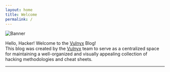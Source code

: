 ```yaml
---
layout: home
title: Welcome
permalink: /
---
```


![Banner](assets/gitbook/banner.png)

Hello, Hacker! Welcome to the [Vulnyx](vulnyx.com) Blog!  
This blog was created by the [Vulnyx](vulnyx.com) team to serve as a centralized space for maintaining a well-organized and visually appealing collection of hacking methodologies and cheat sheets.



---
